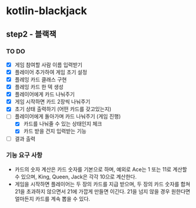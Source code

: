 # kotlin-blackjack

## step2 - 블랙잭

### TO DO

- [X] 게임 참여할 사람 이름 입력받기
- [X] 플레이어 추가하여 게임 초기 설정
- [X] 플레잉 카드 클래스 구현
- [X] 플레잉 카드 한 덱 생성
- [X] 플레이어에게 카드 나눠주기
- [X] 게임 시작하면 카드 2장씩 나눠주기
- [X] 초기 상태 출력하기 (어떤 카드를 갖고있는지)
- [ ] 플레이어에게 돌아가며 카드 나눠주기 (게임 진행)
    - [X] 카드를 나눠줄 수 있는 상태인지 체크
    - [X] 카드 받을 건지 입력받는 기능
- [ ] 결과 출력

### 기능 요구 사항

* 카드의 숫자 계산은 카드 숫자를 기본으로 하며, 예외로 Ace는 1 또는 11로 계산할 수 있으며, King, Queen, Jack은 각각 10으로 계산한다.
* 게임을 시작하면 플레이어는 두 장의 카드를 지급 받으며, 두 장의 카드 숫자를 합쳐 21을 초과하지 않으면서 21에 가깝게 만들면 이긴다. 21을 넘지 않을 경우 원한다면 얼마든지 카드를 계속 뽑을 수 있다.
